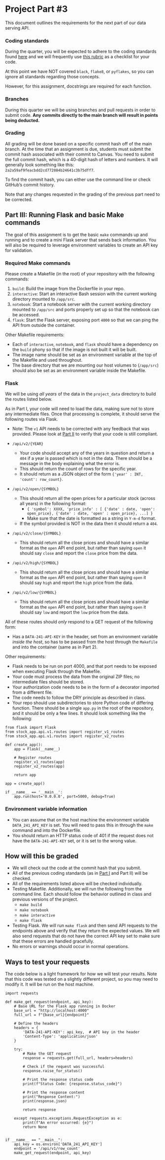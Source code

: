 # Project Part #3

This document outlines the requirements for the next part of our data serving API.

### Coding standards

During the quarter, you will be expected to adhere to the coding standards found [here](https://github.com/dsi-clinic/the-clinic/blob/main/coding-standards/coding-standards.md) and we will frequently use [this rubric](https://github.com/dsi-clinic/the-clinic/blob/main/rubrics/final-technical-cleanup.md) as a checklist for your code.

At this point we have NOT covered `black`, `flake8`, or `pyflakes`, so you can ignore all standards regarding those concepts.

However, for this assignment, docstrings are required for each function.

### Branches

During this quarter we will be using branches and pull requests in order to submit code. **Any commits directly to the main branch will result in points being deducted.** 

### Grading

All grading will be done based on a specific commit hash off of the main branch. At the time that an assignment is due, students must submit the commit hash associated with their commit to Canvas. You need to submit the full commit hash, which is a 40-digit hash of letters and numbers. It will generally look something like this: `2a2a59af9feacbdd2cd772884b24641c3b75dff7`.

To find the commit hash, you can either use the command line or check GitHub’s commit history.

Note that any changes requested in the grading of the previous part need to be corrected.

## Part III: Running Flask and basic Make commands

The goal of this assignment is to get the basic `make` commands up and running and to create a mini Flask server that sends back information. You will also be required to leverage environment variables to create an API key for validation.

### Required Make commands

Please create a Makefile (in the root) of your repository with the following commands:

1. `build`: Build the image from the Dockerfile in your repo.
2. `interactive`: Start an interactive Bash session with the current working directory mounted to `/app/src`.
3. `notebook`: Start a notebook server with the current working directory mounted to `/app/src` and ports properly set up so that the notebook can be accessed.
4. `flask`: Start the Flask server, exposing port `4000` so that we can ping the API from outside the container.


Other Makefile requirements:
- Each of `interactive`, `notebook`, and `flask` should have a dependency on the `build` phony so that if the image is not built it will be built.
- The image name should be set as an environment variable at the top of the Makefile and used throughout.
- The base directory that we are mounting our host volumes to (`/app/src`) should also be set as an environment variable inside the Makefile.

### Flask

We will be using _all years_ of the data in the `project_data` directory to build the routes listed below.

As in Part I, your code will need to load the data, making sure not to store any intermediate files. Once that processing is complete, it should serve the following routes via Flask.

- Note: The `v1` API needs to be corrected with any feedback that was provided. Please look at [Part II](part_2.md) to verify that your code is still compliant.

- `/api/v2/{YEAR}`
  - Your code should accept any of the years in question and return a `404` if a year is passed which is not in the data. There should be a message in the body explaining what the error is.
  - This should return the count of rows for the specific year.
  - It should return as a JSON object of the form `{'year' : INT, 'count': row_count}`.
- `/api/v2/open/{SYMBOL}`
  - This should return all the open prices for a particular stock (across all years) in the following format:
    - `{ 'symbol': XXXX, 'price_info' : [ {'date' : date, 'open': open_price}, {'date' : date, 'open' : open_price}, ...] }`
    - Make sure that the date is formatted as a string in `Y-m-d` format.
  - If the symbol provided is NOT in the data then it should return a `404`.
- `/api/v2/close/{SYMBOL}`
  - This should return all the close prices and should have a similar format as the `open` API end point, but rather than saying `open` it should say `close` and report the `close` price from the data.
- `/api/v2/high/{SYMBOL}`
  - This should return all the close prices and should have a similar format as the `open` API end point, but rather than saying `open` it should say `high` and report the `high` price from the data.
- `/api/v2/low/{SYMBOL}`
  - This should return all the close prices and should have a similar format as the `open` API end point, but rather than saying `open` it should say `low` and report the `low` price from the data.

All of these routes should _only_ respond to a GET request of the following form:
- Has a `DATA-241-API-KEY` in the header, set from an environment variable _inside the host_, so has to be passed from the host through the `Makefile` and into the container (same as in Part 2).

Other requirements:
- Flask needs to be run on port 4000, and that port needs to be exposed when executing Flask through the Makefile.
- Your code must process the data from the original ZIP files; no intermediate files should be stored.
- Your authorization code needs to be in the form of a decorator imported from a different file.
- The code needs to follow the DRY principle as described in class.
- Your repo should use subdirectories to store Python code of differing function. There should be a single `app.py` in the root of the repository, and it should be only a few lines. It should look something like the following:

```
from flask import Flask
from stock_app.api.v1.routes import register_v1_routes
from stock_app.api.v1.routes import register_v2_routes

def create_app():
    app = Flask(__name__)

    # Register routes
    register_v1_routes(app)
    register_v2_routes(app)
    
    return app

app = create_app()

if __name__ == '__main__':
    app.run(host='0.0.0.0', port=5000, debug=True)

```

### Environment variable information

- You can assume that on the host machine the environment variable `DATA_241_API_KEY` is set. You will need to pass this in through the `make` command and into the Dockerfile.
- You should return an HTTP status code of 401 if the request does not have the `DATA-241-API-KEY` set, or it is set to the wrong value.

## How will this be graded

- We will check out the code at the commit hash that you submit.
- All of the previous coding standards (as in [Part I](part_1_rubric.md) and Part II) will be checked.
- All of the requirements listed above will be checked individually.
- Testing Makefile. Additionally, we will run the following from the command line. Each should follow the behavior outlined in class and previous versions of the project.
  - `make build` 
  - `make notebook`
  - `make interactive`
  - `make flask`
- Testing Flask. We will run `make flask` and then send API requests to the endpoints above and verify that they return the expected values. We will also send requests that do not have the correct API key set to make sure that these errors are handled gracefully.
- No errors or warnings should occur in normal operations.

## Ways to test your requests

The code below is a light framework for how we will test your results. Note that this code was tested on a slightly different project, so you may need to modify it. It will be run on the host machine.

```
import requests

def make_get_request(endpoint, api_key):
    # Base URL for the Flask app running in Docker
    base_url = "http://localhost:4000"  
    full_url = f"{base_url}{endpoint}"

    # Define the headers
    headers = {
        'DATA-241-API-KEY': api_key,  # API key in the header
        'Content-Type': 'application/json'
    }

    try:
        # Make the GET request
        response = requests.get(full_url, headers=headers)
        
        # Check if the request was successful
        response.raise_for_status()
        
        # Print the response status code
        print(f"Status Code: {response.status_code}")
        
        # Print the response content
        print("Response Content:")
        print(response.json)
        
        return response

    except requests.exceptions.RequestException as e:
        print(f"An error occurred: {e}")
        return None


if __name__ == "__main__":
    api_key = os.environ['DATA_241_API_KEY']
    endpoint = '/api/v1/row_count'
    make_get_request(endpoint, api_key)

```
